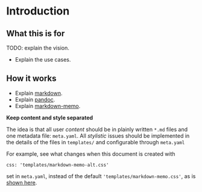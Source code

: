 Introduction
===============================================================================


What this is for
-------------------------------------------------------------------------------

TODO: explain the vision.

-   Explain the use cases.


How it works
-------------------------------------------------------------------------------

-   Explain [markdown](https://daringfireball.net/projects/markdown/).
-   Explain [pandoc](http://pandoc.org/).
-   Explain [markdown-memo](https://github.com/rreece/markdown-memo).


**Keep content and style separated**

The idea is that all user *content* should be in plainly written `*.md` files
and one metadata file: `meta.yaml`.
All *stylistic* issues should be implemented in the details of the files
in `templates/` and configurable through `meta.yaml`

For example, see what changes when this document is created with

    css: 'templates/markdown-memo-alt.css'

set in `meta.yaml`, instead of the default `'templates/markdown-memo.css'`,
as is [shown here](http://rreece.github.io/sw/markdown-memo-alt/01-introduction.html).

